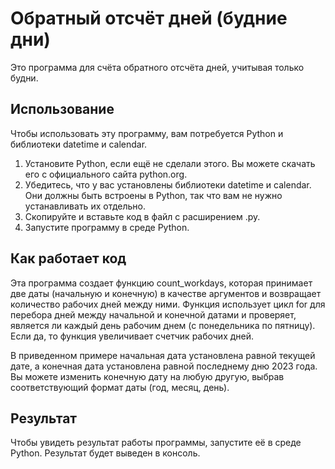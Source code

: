# Обратный отсчёт дней (будние дни)

Это программа для счёта обратного отсчёта дней, учитывая только будни.

## Использование

Чтобы использовать эту программу, вам потребуется Python и библиотеки datetime и calendar.

1. Установите Python, если ещё не сделали этого. Вы можете скачать его с официального сайта python.org.
2. Убедитесь, что у вас установлены библиотеки datetime и calendar. Они должны быть встроены в Python, так что вам не нужно устанавливать их отдельно.
3. Скопируйте и вставьте код в файл с расширением .py.
4. Запустите программу в среде Python.

## Как работает код

Эта программа создает функцию count_workdays, которая принимает две даты (начальную и конечную) в качестве аргументов и возвращает количество рабочих дней между ними. Функция использует цикл for для перебора дней между начальной и конечной датами и проверяет, является ли каждый день рабочим днем (с понедельника по пятницу). Если да, то функция увеличивает счетчик рабочих дней.

В приведенном примере начальная дата установлена равной текущей дате, а конечная дата установлена равной последнему дню 2023 года. Вы можете изменить конечную дату на любую другую, выбрав соответствующий формат даты (год, месяц, день).

## Результат

Чтобы увидеть результат работы программы, запустите её в среде Python. Результат будет выведен в консоль. 
